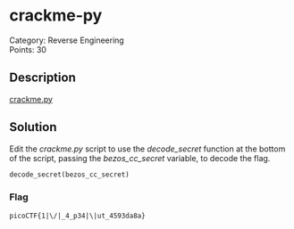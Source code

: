 # crackme-py
Category: Reverse Engineering\
Points: 30

## Description
[crackme.py](https://mercury.picoctf.net/static/be2ba466c6154e42c756bf737ddcecc3/crackme.py)

## Solution
Edit the *crackme.py* script to use the *decode_secret* function at the bottom of the script, passing the *bezos_cc_secret* variable, to decode the flag.

```python
decode_secret(bezos_cc_secret)
```

### Flag
```
picoCTF{1|\/|_4_p34|\|ut_4593da8a}
```